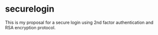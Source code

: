 # securelogin
This is my proposal for a secure login using 2nd factor authentication and RSA encryption protocol.
